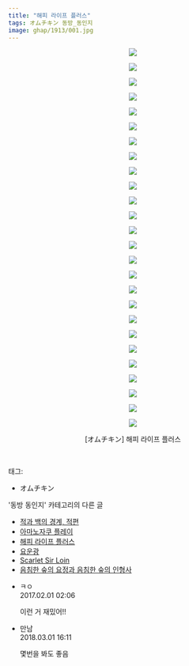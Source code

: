 ```yaml
---
title: "해피 라이프 플러스"
tags: オムチキン 동방_동인지
image: ghap/1913/001.jpg
---
```

<div class="article">
<p style="text-align: center; clear: none; float: none;"><img src="{{ site.nasurl }}/ghap/1913/001.jpg"/></p>
<p style="text-align: center; clear: none; float: none;"><img src="{{ site.nasurl }}/ghap/1913/002.jpg"/></p>
<p style="text-align: center; clear: none; float: none;"><img src="{{ site.nasurl }}/ghap/1913/003.jpg"/></p>
<p style="text-align: center; clear: none; float: none;"><img src="{{ site.nasurl }}/ghap/1913/004.jpg"/></p>
<p style="text-align: center; clear: none; float: none;"><img src="{{ site.nasurl }}/ghap/1913/005.jpg"/></p>
<p style="text-align: center; clear: none; float: none;"><img src="{{ site.nasurl }}/ghap/1913/006.jpg"/></p>
<p style="text-align: center; clear: none; float: none;"><img src="{{ site.nasurl }}/ghap/1913/007.jpg"/></p>
<p style="text-align: center; clear: none; float: none;"><img src="{{ site.nasurl }}/ghap/1913/008.jpg"/></p>
<p style="text-align: center; clear: none; float: none;"><img src="{{ site.nasurl }}/ghap/1913/009.jpg"/></p>
<p style="text-align: center; clear: none; float: none;"><img src="{{ site.nasurl }}/ghap/1913/010.jpg"/></p>
<p style="text-align: center; clear: none; float: none;"><img src="{{ site.nasurl }}/ghap/1913/011.jpg"/></p>
<p style="text-align: center; clear: none; float: none;"><img src="{{ site.nasurl }}/ghap/1913/012.jpg"/></p>
<p style="text-align: center; clear: none; float: none;"><img src="{{ site.nasurl }}/ghap/1913/013.jpg"/></p>
<p style="text-align: center; clear: none; float: none;"><img src="{{ site.nasurl }}/ghap/1913/014.jpg"/></p>
<p style="text-align: center; clear: none; float: none;"><img src="{{ site.nasurl }}/ghap/1913/015.jpg"/></p>
<p style="text-align: center; clear: none; float: none;"><img src="{{ site.nasurl }}/ghap/1913/016.jpg"/></p>
<p style="text-align: center; clear: none; float: none;"><img src="{{ site.nasurl }}/ghap/1913/017.jpg"/></p>
<p style="text-align: center; clear: none; float: none;"><img src="{{ site.nasurl }}/ghap/1913/018.jpg"/></p>
<p style="text-align: center; clear: none; float: none;"><img src="{{ site.nasurl }}/ghap/1913/019.jpg"/></p>
<p style="text-align: center; clear: none; float: none;"><img src="{{ site.nasurl }}/ghap/1913/020.jpg"/></p>
<p style="text-align: center; clear: none; float: none;"><img src="{{ site.nasurl }}/ghap/1913/021.jpg"/></p>
<p style="text-align: center; clear: none; float: none;"><img src="{{ site.nasurl }}/ghap/1913/022.jpg"/></p>
<p style="text-align: center; clear: none; float: none;"><img src="{{ site.nasurl }}/ghap/1913/023.jpg"/></p>
<p style="text-align: center; clear: none; float: none;"><img src="{{ site.nasurl }}/ghap/1913/024.jpg"/></p>
<p style="text-align: center; clear: none; float: none;"><img src="{{ site.nasurl }}/ghap/1913/025.jpg"/></p>
<p style="text-align: center; clear: none; float: none;"><img src="{{ site.nasurl }}/ghap/1913/026.jpg"/></p>
<p style="text-align: center; clear: none; float: none;">[オムチキン] 해피 라이프 플러스</p>
<p><br/></p>
</div><div class="tagTrail">
<p>태그: </p>
<ul>
<li>オムチキン</li>
</ul>
</div><div class="another">
<p>'동방 동인지' 카테고리의 다른 글</p>
<ul>
<li><a href="/2016-08-29-ghap_1917">적과 백의 경계, 적편</a></li>
<li><a href="/2016-08-29-ghap_1916">아마노자쿠 플레이</a></li>
<li><a href="/2016-08-29-ghap_1913">해피 라이프 플러스</a></li>
<li><a href="/2016-08-29-ghap_1912">요운광</a></li>
<li><a href="/2016-08-29-ghap_1911">Scarlet Sir Loin</a></li>
<li><a href="/2016-08-29-ghap_1910">음침한 숲의 요정과 음침한 숲의 인형사</a></li>
</ul>
</div><div class="cb_module cb_fluid">
<div class="cb_wrt cb_profile">
<div class="comment">
<ul>
<li class="cb_thumb_off" id="comment14904114">
<div class="cb_comment_area">
<div class="cb_info_area">
<div class="cb_section">
<span class="cb_nick_name">ㅋㅇ</span>
</div>
<div class="cb_section">
<span class="cb_date">2017.02.01 02:06 </span>
</div>
</div>
<div class="cb_dsc_comment">
<p class="cb_dsc">
											이런 거 재밌어!!
										</p>
</div>
</div></li>
<li class="cb_thumb_off" id="comment15209924">
<div class="cb_comment_area">
<div class="cb_info_area">
<div class="cb_section">
<span class="cb_nick_name">만남</span>
</div>
<div class="cb_section">
<span class="cb_date">2018.03.01 16:11 </span>
</div>
</div>
<div class="cb_dsc_comment">
<p class="cb_dsc">
											몇번을 봐도 좋음
										</p>
</div>
</div></li>
</ul>
</div>
</div><!-- commentList close -->
</div>
